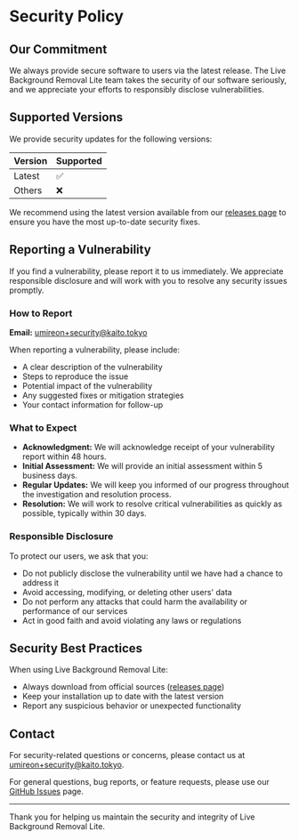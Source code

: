 # Security Policy

## Our Commitment

We always provide secure software to users via the latest release. The Live Background Removal Lite team takes the security of our software seriously, and we appreciate your efforts to responsibly disclose vulnerabilities.

## Supported Versions

We provide security updates for the following versions:

| Version | Supported          |
| ------- | ------------------ |
| Latest  | :white_check_mark: |
| Others  | :x:                |

We recommend using the latest version available from our [releases page](https://kaito-tokyo.github.io/live-backgroundremoval-lite/) to ensure you have the most up-to-date security fixes.

## Reporting a Vulnerability

If you find a vulnerability, please report it to us immediately. We appreciate responsible disclosure and will work with you to resolve any security issues promptly.

### How to Report

**Email:** [umireon+security@kaito.tokyo](mailto:umireon+security@kaito.tokyo)

When reporting a vulnerability, please include:

- A clear description of the vulnerability
- Steps to reproduce the issue
- Potential impact of the vulnerability
- Any suggested fixes or mitigation strategies
- Your contact information for follow-up

### What to Expect

- **Acknowledgment:** We will acknowledge receipt of your vulnerability report within 48 hours.
- **Initial Assessment:** We will provide an initial assessment within 5 business days.
- **Regular Updates:** We will keep you informed of our progress throughout the investigation and resolution process.
- **Resolution:** We will work to resolve critical vulnerabilities as quickly as possible, typically within 30 days.

### Responsible Disclosure

To protect our users, we ask that you:

- Do not publicly disclose the vulnerability until we have had a chance to address it
- Avoid accessing, modifying, or deleting other users' data
- Do not perform any attacks that could harm the availability or performance of our services
- Act in good faith and avoid violating any laws or regulations

## Security Best Practices

When using Live Background Removal Lite:

- Always download from official sources ([releases page](https://kaito-tokyo.github.io/live-backgroundremoval-lite/))
- Keep your installation up to date with the latest version
- Report any suspicious behavior or unexpected functionality

## Contact

For security-related questions or concerns, please contact us at [umireon+security@kaito.tokyo](mailto:umireon+security@kaito.tokyo).

For general questions, bug reports, or feature requests, please use our [GitHub Issues](https://github.com/kaito-tokyo/live-backgroundremoval-lite/issues) page.

---

Thank you for helping us maintain the security and integrity of Live Background Removal Lite.
